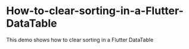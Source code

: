 # How-to-clear-sorting-in-a-Flutter-DataTable
This demo shows how to clear sorting in a Flutter DataTable
